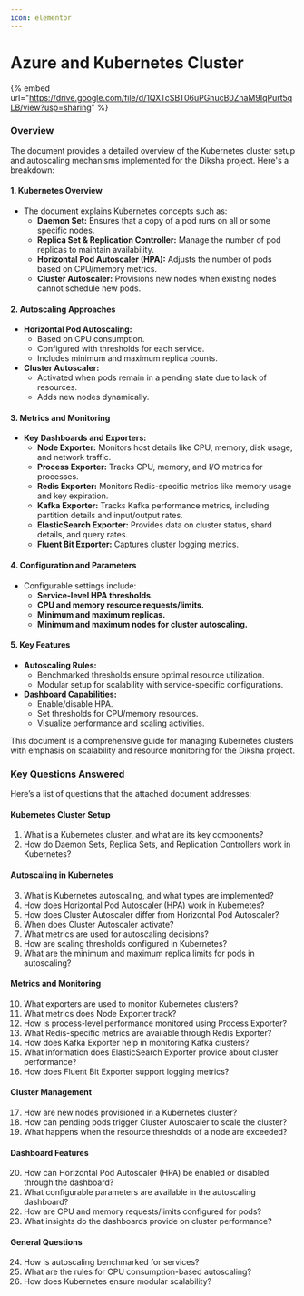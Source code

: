 ```yaml
---
icon: elementor
---
```


# Azure and Kubernetes Cluster

{% embed url="https://drive.google.com/file/d/1QXTcSBT06uPGnucB0ZnaM9IqPurt5qLB/view?usp=sharing" %}

### Overview

The document provides a detailed overview of the Kubernetes cluster setup and autoscaling mechanisms implemented for the Diksha project. Here's a breakdown:

#### 1. **Kubernetes Overview**

* The document explains Kubernetes concepts such as:
  * **Daemon Set:** Ensures that a copy of a pod runs on all or some specific nodes.
  * **Replica Set & Replication Controller:** Manage the number of pod replicas to maintain availability.
  * **Horizontal Pod Autoscaler (HPA):** Adjusts the number of pods based on CPU/memory metrics.
  * **Cluster Autoscaler:** Provisions new nodes when existing nodes cannot schedule new pods.

#### 2. **Autoscaling Approaches**

* **Horizontal Pod Autoscaling:**
  * Based on CPU consumption.
  * Configured with thresholds for each service.
  * Includes minimum and maximum replica counts.
* **Cluster Autoscaler:**
  * Activated when pods remain in a pending state due to lack of resources.
  * Adds new nodes dynamically.

#### 3. **Metrics and Monitoring**

* **Key Dashboards and Exporters:**
  * **Node Exporter:** Monitors host details like CPU, memory, disk usage, and network traffic.
  * **Process Exporter:** Tracks CPU, memory, and I/O metrics for processes.
  * **Redis Exporter:** Monitors Redis-specific metrics like memory usage and key expiration.
  * **Kafka Exporter:** Tracks Kafka performance metrics, including partition details and input/output rates.
  * **ElasticSearch Exporter:** Provides data on cluster status, shard details, and query rates.
  * **Fluent Bit Exporter:** Captures cluster logging metrics.

#### 4. **Configuration and Parameters**

* Configurable settings include:
  * **Service-level HPA thresholds.**
  * **CPU and memory resource requests/limits.**
  * **Minimum and maximum replicas.**
  * **Minimum and maximum nodes for cluster autoscaling.**

#### 5. **Key Features**

* **Autoscaling Rules:**
  * Benchmarked thresholds ensure optimal resource utilization.
  * Modular setup for scalability with service-specific configurations.
* **Dashboard Capabilities:**
  * Enable/disable HPA.
  * Set thresholds for CPU/memory resources.
  * Visualize performance and scaling activities.

This document is a comprehensive guide for managing Kubernetes clusters with emphasis on scalability and resource monitoring for the Diksha project.

### Key Questions Answered

Here’s a list of questions that the attached document addresses:

#### Kubernetes Cluster Setup

1. What is a Kubernetes cluster, and what are its key components?
2. How do Daemon Sets, Replica Sets, and Replication Controllers work in Kubernetes?

#### Autoscaling in Kubernetes

3. What is Kubernetes autoscaling, and what types are implemented?
4. How does Horizontal Pod Autoscaler (HPA) work in Kubernetes?
5. How does Cluster Autoscaler differ from Horizontal Pod Autoscaler?
6. When does Cluster Autoscaler activate?
7. What metrics are used for autoscaling decisions?
8. How are scaling thresholds configured in Kubernetes?
9. What are the minimum and maximum replica limits for pods in autoscaling?

#### Metrics and Monitoring

10. What exporters are used to monitor Kubernetes clusters?
11. What metrics does Node Exporter track?
12. How is process-level performance monitored using Process Exporter?
13. What Redis-specific metrics are available through Redis Exporter?
14. How does Kafka Exporter help in monitoring Kafka clusters?
15. What information does ElasticSearch Exporter provide about cluster performance?
16. How does Fluent Bit Exporter support logging metrics?

#### Cluster Management

17. How are new nodes provisioned in a Kubernetes cluster?
18. How can pending pods trigger Cluster Autoscaler to scale the cluster?
19. What happens when the resource thresholds of a node are exceeded?

#### Dashboard Features

20. How can Horizontal Pod Autoscaler (HPA) be enabled or disabled through the dashboard?
21. What configurable parameters are available in the autoscaling dashboard?
22. How are CPU and memory requests/limits configured for pods?
23. What insights do the dashboards provide on cluster performance?

#### General Questions

24. How is autoscaling benchmarked for services?
25. What are the rules for CPU consumption-based autoscaling?
26. How does Kubernetes ensure modular scalability?
